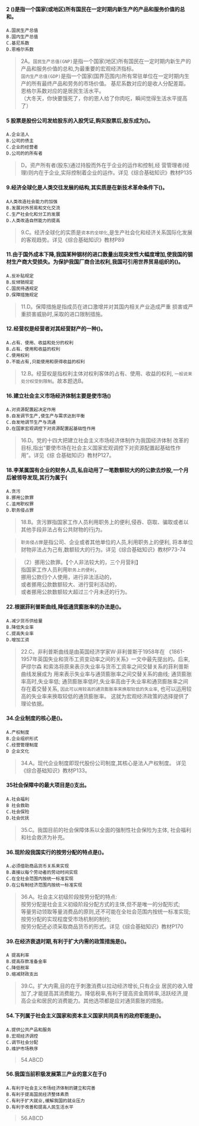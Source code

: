 #### 2 ()是指一个国家(或地区)所有国民在一定时期内新生产的产品和服务价值的总和。
    A.国民生产总值
    B.国内生产总值
    C.基尼系数
    D.恩格尔系数
>   2A。`国民生产总值(GNP)`是指一个国家(地区)所有国民在一定时期内新生产的产品和服务价值的总和,为最重要的宏观经济指标。    
    `国内生产总值(GDP)`是指一个国家(国界范围内)所有常驻单位在一定时期内生产的所有最终产品和劳务的市场价值。
    基尼系数对应的是收人分配差距。   
    恩格尔系数对应的是居民生活水平。       
    （大冬天，你快要饿死了，你的恩人给了你肉吃，瞬间觉得生活水平提高了）


#### 5 股票是股份公司发给股东的入股凭证,购买股票后,股东成为()。
    A.企业法人
    B.公司的债主
    C.企业的经营者
    D.公司的的所有者

>   D。资产所有者(股东)通过持股而外在于企业的运作和控制,经
    营管理者(经理)则内在于企业,实际控制着企业的运作。详见《综合基础知识》教材P135


#### 9.经济全球化是人类交往发展的结构,其实质是在新技术革命条件下()。
    A人类改造社会能力的加强
    B.发展对外贸易和文化交流
    C.生产社会化和分工的发展
    D.人类改造自然能力的提高
>   9.C。经济全球化的实质是`资本的全球化`,是生产社会化和经济关系国际化发展的客观趋势。详见《综合基础知识》教材P89


#### 11.由于国外成本下降,我国某种钢材的进口数量出现突发性大幅度增加,使我国的钢材生产商大受损失。为保护我国厂商合法权利,我国可引用世界贸易组织的()。
    A.反补贴规定
    B.反倾销规定
    C.国民待遇规定
    D.保障措施规定

>   11.D。保障措施是指成员在进口激增并对其国内相关产业造成严重
    损害或严重损害威胁时,采取的进口限制措施。


#### 12.经营权是经营者对其经营财产的一种()。
    A.占有、使用、收益和处分的权利
    B.占有、使用和收益的权利
    C.使用权利
    D.不能占有,只能使用和获得收益的权利
>   12.B。经营权是指权利主体对权利客体的占有、使用、收益的权利,
    `一般说来处分权受到限制`。故本题选B。

#### 16.建立社会主义市场经济体制主要是使市场()
    A.对资源配置起决定作用
    B.自发调节生产,使生产与需求达到平衡
    C.自发地调节生产与流通
    D.在国家宏观调控下对资源配置起基础性作用
>   16.D。党的十四大把建立社会主义市场经济体制作为我国经济体制
    改革的目标,指出“要使市场在社会主义国家宏观调控下对资源配置起基础性作用”。详见《综
    合基础知识》教材P127。


#### 18.李某属国有企业的财务人员,私自动用了一笔数额较大的的公款去炒股,一个月后被领导发现,其行为属于(
    A.贪污
    B.挪用公款罪
    C.滥用职权罪
    D.职务侵占罪
>   18.B。贪污罪指国家工作人员利用职务上的便利,侵吞、窃取、骗取或者以其他手段非法占有公共财物的行j为。
    
>   `职务侵占罪`是指公司、企业或者其他单位的人员,利用职务上的便利,
    将本单位财物非法占为己有,数额较大的行为。详见《综合基础知识》教材P73-74

>   （2）挪用公款罪。【个人非法较大的，三个月营利】    
    指国家工作人员利用``职务上的便利``，    
    挪用公款归个人使用，进行非法活动的，    
    或者挪用公款数额较大、进行营利活动的，    
    或者挪用公款数额较大超过三个月未还的行为。       

#### 22.根据菲利普斯曲线,降低通货膨胀率的办法是()。
    A.减少货币供给量
    B.降低失业率
    C.提高失业率
    D.增加工资
>   22.C。非利普斯曲线是由英国经济学家W·非利普斯于1958年在
    《1861-1957年英国失业和货币工资变动率之间的关系》一文中最先提出的。后来,萨缪尔森
    和索洛将原来表示失业率与货币工资率之间交替关系的菲利普斯曲线发展成为
    用来表示失业率与通货膨胀率之间交替关系的曲线;
        通货膨胀率高时,失业率低;
        通货膨胀率低时,失业率高由于失业率和通货膨胀率之间存在着交替关系,
    `因此可以用较高的通货膨胀率来换取较低的失业率`,
    也可以运用较高的失业率来换取较低的通货膨胀率。
    这就为宏观经济政策的选择提供了理论依据。    


#### 34.企业制度的核心是()。
    A.产权制度
    B.企业组织形式
    C.经营管理制度
    D 企业文化
>   34.A。现代企业制度即现代股份公司制度,其核心是法人产权制度。
    详见《综合基础知识》教材P133。

#### 35社会保障中的最大项目是()支出。
    A.社会福利
    B 社会救助
    C.社会保险
    D.社会优抚
>   35.C。我国目前的社会保障体系以全面的强制性社会保险为主体,
    社会福利和社会救济为补充。


#### 36.现阶段我国实行的按劳分配的特点是()。
    A.必须借助商品货币关系来实现
    B.直接以每个劳动者的劳动时间实现
    C.在全社会范围内按统一标准实现
    D.在公有制经济范围内按统一标准实现
>   36.A。社会主义初级阶段按劳分配的特点:  
按劳分配是社会主义初级阶段分配方式的主体,但不是唯一的分配形式;   
等量劳动领取等量消费品的原则,还不可能在全社会范围内按统一标准实现;   
按劳分配的实现程度受市场机制的制约;   
按劳分配还必须采取商品货币的形式。详见《综合基础知识》教材P170   


#### 39.在经济衰退时期,有利于扩大内需的政策措施是()。
    A 提高利率
    B.提高存款准备金率
    C.降低税率
    D.缩减财政支出
>   39.C。扩大内需,目的在于刺激消费以拉动经济增长,只有企业
    居民的收入增加了,才能提高其消费能力。降低税率,有利于提高资金周转率,活跃经济,提
    高企业和居民的消费能力。其他选项都是应对通货膨胀的措施。

#### 54.下列属于社会主义国家和资本主义国家共同具有的政府职能是()。
    A.提供公共产品和服务
    B.宏观经济调控
    C.调节社会分配
    D.维护市场秩序
>   54.ABCD

#### 56.我国当前积极发展第三产业的意义在于()
    A.有利于社会主义市场经济体制的建立和完善
    B.有利于提高国民经济整体素质
    C.有利于扩大就业,缓解我国的就业压力
    D.有利于改善和提高人民生活水平
>   56.ABCD











    
    